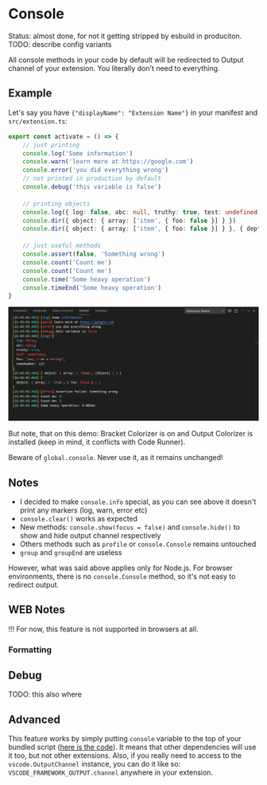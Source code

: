 # Console

Status: almost done, for not it getting stripped by esbuild in produciton.
TODO: describe config variants

All console methods in your code by default will be redirected to Output channel of your extension. You literally don't need to everything.

## Example

Let's say you have `{"displayName": "Extension Name"}` in your manifest and `src/extension.ts`:

```ts
export const activate = () => {
    // just printing
    console.log('Some information')
    console.warn('learn more at https://google.com')
    console.error('you did everything wrong')
    // not printed in production by default
    console.debug('this variable is false')

    // printing objects
    console.log({ log: false, abc: null, truthy: true, test: undefined, foo: "yes, I'am a string", someNumber: 123 })
    console.dir({ object: { array: ['item', { foo: false }] } })
    console.dir({ object: { array: ['item', { foo: false }] } }, { depth: null })

    // just useful methods
    console.assert(false, 'Something wrong')
    console.count('Count me')
    console.count('Count me')
    console.time('Some heavy operation')
    console.timeEnd('Some heavy operation')
}
```

![demo](./console-output-channel-demo.png)

But note, that on this demo: Bracket Colorizer is on and Output Colorizer is installed (keep in mind, it conflicts with Code Runner).

Beware of `global.console`. Never use it, as it remains unchanged!
<!-- TODO check for it -->

## Notes

- I decided to make `console.info` special, as you can see above it doesn't print any markers (log, warn, error etc)
- `console.clear()` works as expected
- New methods: `console.show(focus = false)` and `console.hide()` to show and hide output channel respectively
- Others methods such as `profile` or `console.Console` remains untouched
- `group` and `groupEnd` are useless

However, what was said above applies only for Node.js.
For browser environments, there is no `console.Console` method, so it's not easy to redirect output.

## WEB Notes

!!! For now, this feature is not supported in browsers at all.

### Formatting

<!-- Though, it's a temporary limitation keep in mind, that when targeting browser environments, using such methods as `console.assert(false, ...)` will just literally kill your extension!
And using `console.log('%s there', 'hey')` simply won't work. However if don't use this feature and use only `log`, `debug`, `warn`, `error`, `debug`, `time`, `timeEnd` you are safe to go! -->

## Debug

TODO: this also where

## Advanced

This feature works by simply putting `console` variable to the top of your bundled script ([here is the code](../src/cli/esbuild/consoleInject.ts)). It means that other dependencies will use it too, but not other extensions.
Also, if you really need to access to the `vscode.OutputChannel` instance, you can do it like so: `VSCODE_FRAMEWORK_OUTPUT.channel` anywhere in your extension.
